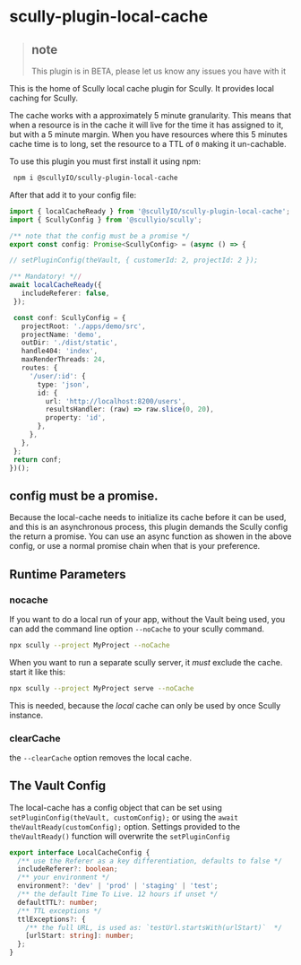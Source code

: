 # scully-plugin-local-cache

> ## note
>
> This plugin is in BETA, please let us know any issues you have with it

This is the home of Scully local cache plugin for Scully.
It provides local caching for Scully.

The cache works with a approximately 5 minute granularity. This means that when a resource is in the cache it will live for the time it has assigned to it, but with a 5 minute margin.
When you have resources where this 5 minutes cache time is to long, set the resource to a TTL of `0` making it un-cachable.

To use this plugin you must first install it using npm:

```bash
 npm i @scullyIO/scully-plugin-local-cache
```

After that add it to your config file:

```typescript
import { localCacheReady } from '@scullyIO/scully-plugin-local-cache';
import { ScullyConfig } from '@scullyio/scully';

/** note that the config must be a promise */
export const config: Promise<ScullyConfig> = (async () => {

// setPluginConfig(theVault, { customerId: 2, projectId: 2 });

/** Mandatory! *//
await localCacheReady({
   includeReferer: false,
 });

 const conf: ScullyConfig = {
   projectRoot: './apps/demo/src',
   projectName: 'demo',
   outDir: './dist/static',
   handle404: 'index',
   maxRenderThreads: 24,
   routes: {
     '/user/:id': {
       type: 'json',
       id: {
         url: 'http://localhost:8200/users',
         resultsHandler: (raw) => raw.slice(0, 20),
         property: 'id',
       },
     },
   },
 };
 return conf;
})();
```

## config must be a promise.

Because the local-cache needs to initialize its cache before it can be used, and this is an asynchronous process, this plugin demands the Scully config the return a promise. You can use an async function as showen in the above config, or use a normal promise chain when that is your preference.

## Runtime Parameters

### nocache

If you want to do a local run of your app, without the Vault being used, you can add the command line option `--noCache` to your scully command.

```bash
npx scully --project MyProject --noCache
```

When you want to run a separate scully server, it _must_ exclude the cache. start it like this:

```bash
npx scully --project MyProject serve --noCache
```

This is needed, because the _local_ cache can only be used by once Scully instance.

### clearCache

the `--clearCache` option removes the local cache.

## The Vault Config

The local-cache has a config object that can be set using `setPluginConfig(theVault, customConfig);` or using the `await theVaultReady(customConfig);` option.
Settings provided to the `theVaultReady()` function will overwrite the `setPluginConfig`

```typescript
export interface LocalCacheConfig {
  /** use the Referer as a key differentiation, defaults to false */
  includeReferer?: boolean;
  /** your environment */
  environment?: 'dev' | 'prod' | 'staging' | 'test';
  /** the default Time To Live. 12 hours if unset */
  defaultTTL?: number;
  /** TTL exceptions */
  ttlExceptions?: {
    /** the full URL, is used as: `testUrl.startsWith(urlStart)`  */
    [urlStart: string]: number;
  };
}
```
